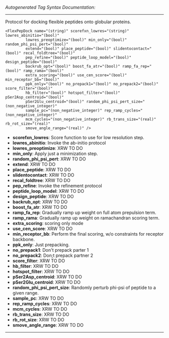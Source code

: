 _Autogenerated Tag Syntax Documentation:_

---
Protocol for docking flexible peptides onto globular proteins.

```
<FlexPepDock name="(string)" scorefxn_lowres="(string)" lowres_abinitio="(bool)"
         lowres_preoptimize="(bool)" min_only="(bool)" random_phi_psi_pert="(bool)"
         extend="(bool)" place_peptide="(bool)" slidentocontact="(bool)" recal_foldtree="(bool)"
         pep_refine="(bool)" peptide_loop_model="(bool)" design_peptide="(bool)"
         backrub_opt="(bool)" boost_fa_atr="(bool)" ramp_fa_rep="(bool)" ramp_rama="(bool)"
         extra_scoring="(bool)" use_cen_score="(bool)" min_receptor_bb="(bool)"
         ppk_only="(bool)" no_prepack1="(bool)" no_prepack2="(bool)" score_filter="(bool)"
         hb_filter="(bool)" hotspot_filter="(bool)" pSer2Asp_centroid="(bool)"
         pSer2Glu_centroid="(bool)" random_phi_psi_pert_size="(non_negative_integer)"
         sample_pc="(non_negative_integer)" rep_ramp_cycles="(non_negative_integer)"
         mcm_cycles="(non_negative_integer)" rb_trans_size="(real)" rb_rot_size="(real)"
         smove_angle_range="(real)" />
```

-   **scorefxn_lowres**: Score function to use for low resolution step.
-   **lowres_abinitio**: Invoke the ab-initio protocol
-   **lowres_preoptimize**: XRW TO DO
-   **min_only**: Apply just a minimization step.
-   **random_phi_psi_pert**: XRW TO DO
-   **extend**: XRW TO DO
-   **place_peptide**: XRW TO DO
-   **slidentocontact**: XRW TO DO
-   **recal_foldtree**: XRW TO DO
-   **pep_refine**: Invoke the refinement protocol
-   **peptide_loop_model**: XRW TO DO
-   **design_peptide**: XRW TO DO
-   **backrub_opt**: XRW TO DO
-   **boost_fa_atr**: XRW TO DO
-   **ramp_fa_rep**: Gradually ramp up weight on full atom prepulsion term.
-   **ramp_rama**: Gradually ramp up weight on ramachandran scoring term.
-   **extra_scoring**: scoring only mode
-   **use_cen_score**: XRW TO DO
-   **min_receptor_bb**: Perform the final scoring, w/o constraints for receptor backbone.
-   **ppk_only**: Just prepacking.
-   **no_prepack1**: Don't prepack parter 1
-   **no_prepack2**: Don;t prepack partner 2
-   **score_filter**: XRW TO DO
-   **hb_filter**: XRW TO DO
-   **hotspot_filter**: XRW TO DO
-   **pSer2Asp_centroid**: XRW TO DO
-   **pSer2Glu_centroid**: XRW TO DO
-   **random_phi_psi_pert_size**: Randomly perturb phi-psi of peptide to a given range.
-   **sample_pc**: XRW TO DO
-   **rep_ramp_cycles**: XRW TO DO
-   **mcm_cycles**: XRW TO DO
-   **rb_trans_size**: XRW TO DO
-   **rb_rot_size**: XRW TO DO
-   **smove_angle_range**: XRW TO DO

---
